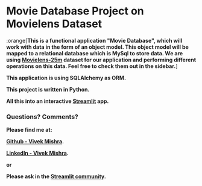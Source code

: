 # Movie Database Project on Movielens Dataset

:orange[**This is a functional application "Movie Database", which will work with data in the form of an object model. This object model will be mapped to a relational database which is MySql to store data. We are using [Movielens-25m](https://grouplens.org/datasets/movielens/25m/) dataset for our application and performing different operations on this data. Feel free to check them out in the sidebar.**]

**This application is using SQLAlchemy as ORM.**

**This project is written in Python.**

**All this into an interactive [Streamlit](https://streamlit.io) app.**

### Questions? Comments?

**Please find me at:**

**[Github - Vivek Mishra](https://github.com/vk18mishra).**

**[LinkedIn - Vivek Mishra](https://linkedin.com/in/itsvivekmishra).**

**or**

**Please ask in the [Streamlit community](https://discuss.streamlit.io).**
